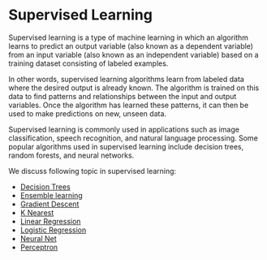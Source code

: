 # Supervised Learning 

Supervised learning is a type of machine learning in which an algorithm learns to predict an output variable (also known as a dependent variable) from an input variable (also known as an independent variable) based on a training dataset consisting of labeled examples.

In other words, supervised learning algorithms learn from labeled data where the desired output is already known. The algorithm is trained on this data to find patterns and relationships between the input and output variables. Once the algorithm has learned these patterns, it can then be used to make predictions on new, unseen data.

Supervised learning is commonly used in applications such as image classification, speech recognition, and natural language processing. Some popular algorithms used in supervised learning include decision trees, random forests, and neural networks.

We discuss following topic in supervised learning:  

 + [Decision Trees](https://github.com/iris-Ranwt/INDE577/tree/main/supervised-learning/Decision-Tress)
  + [Ensemble learning](https://github.com/iris-Ranwt/INDE577/tree/main/supervised-learning/Ensemble-learning)
  + [Gradient Descent](https://github.com/iris-Ranwt/INDE577/tree/main/supervised-learning/Gradient_Descent)
  + [K Nearest](https://github.com/iris-Ranwt/INDE577/tree/main/supervised-learning/K-Nearest)
  + [Linear Regression](https://github.com/iris-Ranwt/INDE577/tree/main/supervised-learning/Linear-Regression)
  + [Logistic Regression](https://github.com/iris-Ranwt/INDE577/tree/main/supervised-learning/Logistic_Regression)
  + [Neural Net](https://github.com/iris-Ranwt/INDE577/tree/main/supervised-learning/Neural-Net)
  + [Perceptron](https://github.com/iris-Ranwt/INDE577/tree/main/supervised-learning/Perceptron)